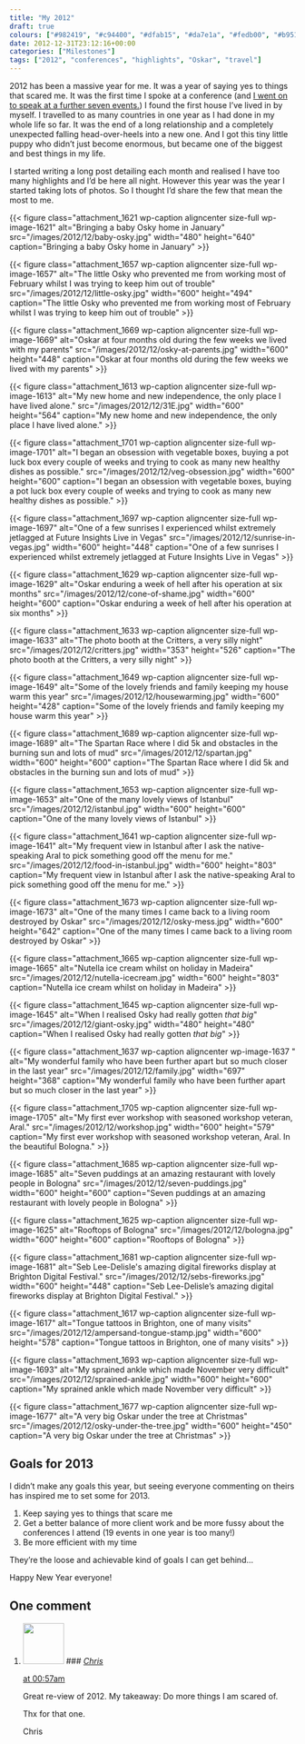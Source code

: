 ```yaml
---
title: "My 2012"
draft: true
colours: ["#982419", "#c94400", "#dfab15", "#da7e1a", "#fedb00", "#b9510e", "#cd1f1f"]
date: 2012-12-31T23:12:16+00:00
categories: ["Milestones"]
tags: ["2012", "conferences", "highlights", "Oskar", "travel"]
---
```


2012 has been a massive year for me. It was a year of saying yes to things that scared me. It was the first time I spoke at a conference (and [I went on to speak at a further seven events.](/conferences/ "Conferences")) I found the first house I’ve lived in by myself. I travelled to as many countries in one year as I had done in my whole life so far. It was the end of a long relationship and a completely unexpected falling head-over-heels into a new one. And I got this tiny little puppy who didn’t just become enormous, but became one of the biggest and best things in my life.

I started writing a long post detailing each month and realised I have too many highlights and I’d be here all night. However this year was the year I started taking lots of photos. So I thought I’d share the few that mean the most to me.

{{< figure class="attachment_1621 wp-caption aligncenter size-full wp-image-1621" alt="Bringing a baby Osky home in January" src="/images/2012/12/baby-osky.jpg" width="480" height="640"  caption="Bringing a baby Osky home in January" >}}

{{< figure class="attachment_1657 wp-caption aligncenter size-full wp-image-1657" alt="The little Osky who prevented me from working most of February whilst I was trying to keep him out of trouble" src="/images/2012/12/little-osky.jpg" width="600" height="494"  caption="The little Osky who prevented me from working most of February whilst I was trying to keep him out of trouble" >}}

{{< figure class="attachment_1669 wp-caption aligncenter size-full wp-image-1669" alt="Oskar at four months old during the few weeks we lived with my parents" src="/images/2012/12/osky-at-parents.jpg" width="600" height="448"  caption="Oskar at four months old during the few weeks we lived with my parents" >}}

{{< figure class="attachment_1613 wp-caption aligncenter size-full wp-image-1613" alt="My new home and new independence, the only place I have lived alone." src="/images/2012/12/31E.jpg" width="600" height="564"  caption="My new home and new independence, the only place I have lived alone." >}}

{{< figure class="attachment_1701 wp-caption aligncenter size-full wp-image-1701" alt="I began an obsession with vegetable boxes, buying a pot luck box every couple of weeks and trying to cook as many new healthy dishes as possible." src="/images/2012/12/veg-obsession.jpg" width="600" height="600"  caption="I began an obsession with vegetable boxes, buying a pot luck box every couple of weeks and trying to cook as many new healthy dishes as possible." >}}

{{< figure class="attachment_1697 wp-caption aligncenter size-full wp-image-1697" alt="One of a few sunrises I experienced whilst extremely jetlagged at Future Insights Live in Vegas" src="/images/2012/12/sunrise-in-vegas.jpg" width="600" height="448"  caption="One of a few sunrises I experienced whilst extremely jetlagged at Future Insights Live in Vegas" >}}

{{< figure class="attachment_1629 wp-caption aligncenter size-full wp-image-1629" alt="Oskar enduring a week of hell after his operation at six months" src="/images/2012/12/cone-of-shame.jpg" width="600" height="600"  caption="Oskar enduring a week of hell after his operation at six months" >}}

{{< figure class="attachment_1633 wp-caption aligncenter size-full wp-image-1633" alt="The photo booth at the Critters, a very silly night" src="/images/2012/12/critters.jpg" width="353" height="526"  caption="The photo booth at the Critters, a very silly night" >}}

{{< figure class="attachment_1649 wp-caption aligncenter size-full wp-image-1649" alt="Some of the lovely friends and family keeping my house warm this year" src="/images/2012/12/housewarming.jpg" width="600" height="428"  caption="Some of the lovely friends and family keeping my house warm this year" >}}

{{< figure class="attachment_1689 wp-caption aligncenter size-full wp-image-1689" alt="The Spartan Race where I did 5k and obstacles in the burning sun and lots of mud" src="/images/2012/12/spartan.jpg" width="600" height="600"  caption="The Spartan Race where I did 5k and obstacles in the burning sun and lots of mud" >}}

{{< figure class="attachment_1653 wp-caption aligncenter size-full wp-image-1653" alt="One of the many lovely views of Istanbul" src="/images/2012/12/istanbul.jpg" width="600" height="600"  caption="One of the many lovely views of Istanbul" >}}

{{< figure class="attachment_1641 wp-caption aligncenter size-full wp-image-1641" alt="My frequent view in Istanbul after I ask the native-speaking Aral to pick something good off the menu for me." src="/images/2012/12/food-in-istanbul.jpg" width="600" height="803"  caption="My frequent view in Istanbul after I ask the native-speaking Aral to pick something good off the menu for me." >}}

{{< figure class="attachment_1673 wp-caption aligncenter size-full wp-image-1673" alt="One of the many times I came back to a living room destroyed by Oskar" src="/images/2012/12/osky-mess.jpg" width="600" height="642"  caption="One of the many times I came back to a living room destroyed by Oskar" >}}

{{< figure class="attachment_1665 wp-caption aligncenter size-full wp-image-1665" alt="Nutella ice cream whilst on holiday in Madeira" src="/images/2012/12/nutella-icecream.jpg" width="600" height="803"  caption="Nutella ice cream whilst on holiday in Madeira" >}}

{{< figure class="attachment_1645 wp-caption aligncenter size-full wp-image-1645" alt="When I realised Osky had really gotten *that big*" src="/images/2012/12/giant-osky.jpg" width="480" height="480"  caption="When I realised Osky had really gotten *that big*" >}}

{{< figure class="attachment_1637 wp-caption aligncenter  wp-image-1637  " alt="My wonderful family who have been further apart but so much closer in the last year" src="/images/2012/12/family.jpg" width="697" height="368"  caption="My wonderful family who have been further apart but so much closer in the last year" >}}

{{< figure class="attachment_1705 wp-caption aligncenter size-full wp-image-1705" alt="My first ever workshop with seasoned workshop veteran, Aral." src="/images/2012/12/workshop.jpg" width="600" height="579"  caption="My first ever workshop with seasoned workshop veteran, Aral. In the beautiful Bologna." >}}

{{< figure class="attachment_1685 wp-caption aligncenter size-full wp-image-1685" alt="Seven puddings at an amazing restaurant with lovely people in Bologna" src="/images/2012/12/seven-puddings.jpg" width="600" height="600"  caption="Seven puddings at an amazing restaurant with lovely people in Bologna" >}}

{{< figure class="attachment_1625 wp-caption aligncenter size-full wp-image-1625" alt="Rooftops of Bologna" src="/images/2012/12/bologna.jpg" width="600" height="600"  caption="Rooftops of Bologna" >}}

{{< figure class="attachment_1681 wp-caption aligncenter size-full wp-image-1681" alt="Seb Lee-Delisle's amazing digital fireworks display at Brighton Digital Festival." src="/images/2012/12/sebs-fireworks.jpg" width="600" height="448"  caption="Seb Lee-Delisle’s amazing digital fireworks display at Brighton Digital Festival." >}}

{{< figure class="attachment_1617 wp-caption aligncenter size-full wp-image-1617" alt="Tongue tattoos in Brighton, one of many visits" src="/images/2012/12/ampersand-tongue-stamp.jpg" width="600" height="578"  caption="Tongue tattoos in Brighton, one of many visits" >}}

{{< figure class="attachment_1693 wp-caption aligncenter size-full wp-image-1693" alt="My sprained ankle which made November very difficult" src="/images/2012/12/sprained-ankle.jpg" width="600" height="600"  caption="My sprained ankle which made November very difficult" >}}

{{< figure class="attachment_1677 wp-caption aligncenter size-full wp-image-1677" alt="A very big Oskar under the tree at Christmas" src="/images/2012/12/osky-under-the-tree.jpg" width="600" height="450"  caption="A very big Oskar under the tree at Christmas" >}}

## Goals for 2013

I didn’t make any goals this year, but seeing everyone commenting on theirs has inspired me to set some for 2013.

1. Keep saying yes to things that scare me
2. Get a better balance of more client work and be more fussy about the conferences I attend (19 events in one year is too many!)
3. Be more efficient with my time

They’re the loose and achievable kind of goals I can get behind…

Happy New Year everyone!

## One comment

<ol class="commentlist">
	<li class="comment even thread-even depth-1" id="li-comment-434">
			<div class="comment-author vcard">
			<img alt='' src='https://secure.gravatar.com/avatar/82a1cdd4314008ec3ebb8be0f1865ab9?s=72&amp;d=mm&amp;r=g' srcset='https://secure.gravatar.com/avatar/82a1cdd4314008ec3ebb8be0f1865ab9?s=144&amp;d=mm&amp;r=g 2x' class='avatar avatar-72 photo' height='72' width='72' />
### <cite class="fn"><a href='http://www.einstern.at' rel='external nofollow' class='url'>Chris</a></cite>
		</div>
		<aside class="comment-meta commentmetadata"><p><a href="#comment-434"><time datetime="2013-01-01T00:57:26+00:00" pubdate class="published">
		 at <span class="hours">00:57am</span></time></a></p>
	</aside>
	<div class="comment-entry">
		<p>Great re-view of 2012. My takeaway: Do more things I am scared of.

Thx for that one.

Chris</p>	</div>
</li>
</ol>
